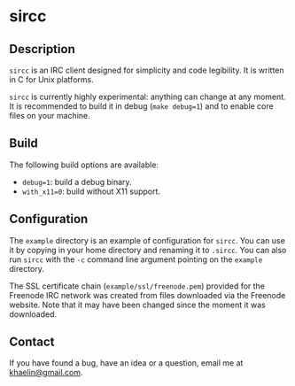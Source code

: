 # sircc

## Description

`sircc` is an IRC client designed for simplicity and code legibility. It is
written in C for Unix platforms.

`sircc` is currently highly experimental: anything can change at any moment.
It is recommended to build it in debug (`make debug=1`) and to enable core
files on your machine.

## Build

The following build options are available:

- `debug=1`: build a debug binary.
- `with_x11=0`: build without X11 support.

## Configuration

The `example` directory is an example of configuration for `sircc`. You can
use it by copying in your home directory and renaming it to `.sircc`. You can
also run `sircc` with the `-c` command line argument pointing on the `example`
directory.

The SSL certificate chain (`example/ssl/freenode.pem`) provided for the
Freenode IRC network was created from files downloaded via the Freenode
website. Note that it may have been changed since the moment it was
downloaded.

## Contact

If you have found a bug, have an idea or a question, email me at
<khaelin@gmail.com>.
